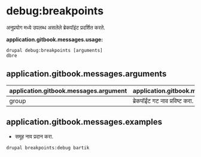 # debug:breakpoints
अनुप्रयोग मध्ये उपलब्ध असलेले ब्रेकपॉइंट प्रदर्शित करते.

**application.gitbook.messages.usage:**
```
drupal debug:breakpoints [arguments]
dbre
```

## application.gitbook.messages.arguments
application.gitbook.messages.argument | application.gitbook.messages.details
---------|-------------
group | ब्रेकपॉईंट गट नाव प्रविष्ट करा.

## application.gitbook.messages.examples
* समूह नाव प्रदान करा.
```
drupal breakpoints:debug bartik
```
